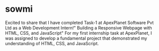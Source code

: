 # sowmi
Excited to share that I have completed Task-1 at ApexPlanet Software Pvt Ltd as a Web Development Intern!"   Building a Responsive Webpage with HTML, CSS, and JavaScript" For my first internship task at ApexPlanet, I was assigned to develop a fundamental project that demonstrated my understanding of HTML, CSS, and JavaScript.
